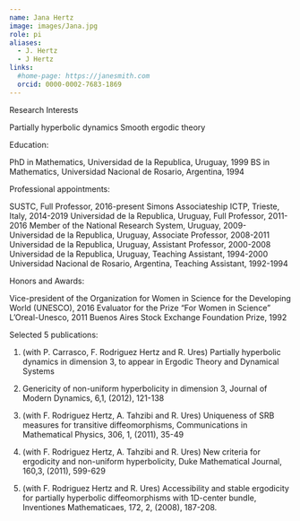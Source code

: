 ```yaml
---
name: Jana Hertz
image: images/Jana.jpg
role: pi
aliases:
  - J. Hertz
  - J Hertz
links:
  #home-page: https://janesmith.com
  orcid: 0000-0002-7683-1869
---
```


Research Interests


Partially hyperbolic dynamics
Smooth ergodic theory

Education:

PhD in Mathematics, Universidad de la Republica, Uruguay, 1999
BS in Mathematics, Universidad Nacional de Rosario, Argentina, 1994


Professional appointments:

SUSTC, Full Professor,  2016-present
Simons Associateship ICTP, Trieste, Italy, 2014-2019
Universidad de la Republica, Uruguay, Full Professor, 2011-2016
Member of the National Research System, Uruguay, 2009-
Universidad de la Republica, Uruguay, Associate Professor, 2008-2011
Universidad de la Republica, Uruguay, Assistant Professor, 2000-2008
Universidad de la Republica, Uruguay, Teaching Assistant, 1994-2000
Universidad Nacional de Rosario, Argentina, Teaching Assistant, 1992-1994

Honors and Awards:

Vice-president of the Organization for Women in Science for the Developing World (UNESCO), 2016
Evaluator for the Prize “For Women in Science” L’Oreal-Unesco, 2011
Buenos Aires Stock Exchange Foundation Prize, 1992

Selected 5 publications:

1. (with P. Carrasco, F. Rodriguez Hertz and R. Ures) Partially hyperbolic dynamics in dimension 3, to appear in Ergodic Theory and Dynamical Systems

2. Genericity of non-uniform hyperbolicity in dimension 3, Journal of Modern Dynamics, 6,1, (2012), 121-138

3. (with F. Rodriguez Hertz, A. Tahzibi and R. Ures) Uniqueness of SRB measures for transitive diffeomorphisms, Communications in Mathematical Physics, 306, 1, (2011), 35-49

4. (with F. Rodriguez Hertz, A. Tahzibi and R. Ures) New criteria for ergodicity and non-uniform hyperbolicity, Duke Mathematical Journal, 160,3, (2011), 599-629

5. (with F. Rodriguez Hertz and R. Ures) Accessibility and stable ergodicity for partially hyperbolic diffeomorphisms with 1D-center bundle, Inventiones Mathematicaes, 172, 2, (2008), 187-208.
